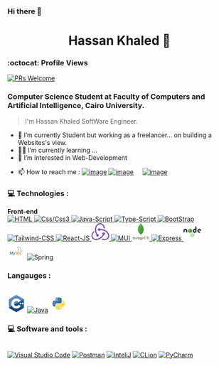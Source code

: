### Hi there 👋

<!--
**Hassan-Khaled-Hassan/Hassan-Khaled-Hassan** is a ✨ _special_ ✨ repository because its `README.md` (this file) appears on your GitHub profile.

Here are some ideas to get you started:

- 🔭 I’m currently working on ...
- 🌱 I’m currently learning ...
- 👯 I’m looking to collaborate on ...
- 🤔 I’m looking for help with ...
- 💬 Ask me about ...
- 📫 How to reach me: ...
- 😄 Pronouns: ...
- ⚡ Fun fact: ...
-->

<h1 align = 'center'>Hassan Khaled 👋</h1>

### :octocat: Profile Views

[![PRs Welcome](https://komarev.com/ghpvc/?username=Hassan-Khaled-Hassan&label=Profile%20views&color=0e75b6&style=flat)]((https://github.com/Hassan-Khaled-Hassan))
### Computer Science Student at Faculty of Computers and Artificial Intelligence, Cairo University.

> I'm Hassan Khaled SoftWare Engineer.

- 🔭 I’m currently Student but working as a freelancer... on building a Websites's view.
- 👨‍💻  I’m currently learning ...
- 👀 I’m interested in Web-Development
<!-- - 🎯 Pesonal Portfolio Website: [Portfolio](https://larrymahumot.github.io/) -->
- 📫 How to reach me : <a target="_blank" rel="noopener noreferrer nofollow" href="mailto: hassan.23987546@gmail.com"><img src="https://user-images.githubusercontent.com/112272836/215079596-072098c2-d4b9-44ff-a327-489ca029aa75.png" alt="image" style="max-width: 100%;width:40px;height:40px;"></a>  <a target="_blank" rel="noopener noreferrer nofollow" href="https://www.linkedin.com/in/hassan-khaled-0438a3247/"><img src="https://user-images.githubusercontent.com/112272836/215079502-3d1bf17f-345f-48b0-8276-ff1a1e370742.png" alt="image" style="max-width: 100%;width:40px;height:40px;"><a target="_blank" rel="noopener noreferrer nofollow" href="https://www.facebook.com/profile.php?id=100014021197613" style="margin:0 10px"><img src="https://th.bing.com/th/id/R.2bad70f2d08429a28dfbebd4c237924b?rik=vgEdhJ%2f%2biiEnQQ&riu=http%3a%2f%2fpngimg.com%2fuploads%2ffacebook_logos%2ffacebook_logos_PNG19748.png&ehk=0ZiZ04ZZ6mSJ5oyPxBh1gy4FSYhegWTWyDpCiI73sbw%3d&risl=&pid=ImgRaw&r=0" alt="image" style="max-width: 100%;width:40px;height:40px;margin:0 10px"></a>

### 💻 Technologies :
   <div style="margin-left=25px;">
      <div>
        <h4 style="padding:0;margin:0;">Front-end</h4>
         <a href="">
            <img width="40px" title = "HTML" src="https://cdn.jsdelivr.net/gh/devicons/devicon/icons/html5/html5-original.svg" /> 
         </a>
         <a href="">
            <img width="40px" title = "Css/Css3" src="https://cdn.jsdelivr.net/gh/devicons/devicon/icons/css3/css3-plain.svg" /> 
         </a>
         <a href="">
            <img width="40px" title = "Java-Script" src="https://cdn.jsdelivr.net/gh/devicons/devicon/icons/javascript/javascript-original.svg" />
         </a>
         <a href="">
            <img width="40px" title = "Type-Script" src="https://upload.wikimedia.org/wikipedia/commons/thumb/4/4c/Typescript_logo_2020.svg/1200px-Typescript_logo_2020.svg.png" />
         </a>
         <a href="">
            <img width="40px" title = "BootStrap" src="https://user-images.githubusercontent.com/25181517/183898054-b3d693d4-dafb-4808-a509-bab54cf5de34.png" />
         </a>
         <a href="">
            <img width="40px" title = "Tailwind-CSS" src="https://avatars.githubusercontent.com/u/145678505?s=200&v=4" />
         </a>
         <a href="">
            <img width="40px" title = "React-JS" src="https://avatars.githubusercontent.com/u/87020097?s=200&v=4" />
         </a>
          <a href="">
            <img width="40px" title = "Redux" src="https://raw.githubusercontent.com/devicons/devicon/master/icons/redux/redux-original.svg" />
         </a>
         <a href="">
               <img width="40px" title = "MUI"       
src="https://camo.githubusercontent.com/eacc6b7651686abc3abf40e41122d70e53b6eadc5f0ed5741f375cee08c4fd38/68747470733a2f2f63646e2e776f726c64766563746f726c6f676f2e636f6d2f6c6f676f732f6d6174657269616c2d75692d312e737667" />
         </a>
         <a href="">
            <img width="40px" title = "Mongo-DB" src="https://raw.githubusercontent.com/devicons/devicon/master/icons/mongodb/mongodb-original-wordmark.svg" />
         </a>
         <a href="">
            <img width="40px" title = "Express" src="https://avatars.githubusercontent.com/u/5658226?s=200&v=4" />
         </a>
         <a href="">
            <img width="40px" title = "Node-JS" src="https://raw.githubusercontent.com/devicons/devicon/master/icons/nodejs/nodejs-original-wordmark.svg" />
         </a>
         </div>
        <div>
            <img width="40px" title = "MySql" src="https://raw.githubusercontent.com/github/explore/80688e429a7d4ef2fca1e82350fe8e3517d3494d/topics/mysql/mysql.png">
            <img width="40px" title="Spring" src="https://user-images.githubusercontent.com/25181517/117201470-f6d56780-adec-11eb-8f7c-e70e376cfd07.png">
        </div>
        <div>
    </div>
      
### Langauges :
   <p>
      <br>
      <a href="#"><img width="40px" title = "C++" alt="C++" 
                   src="https://raw.githubusercontent.com/github/explore/80688e429a7d4ef2fca1e82350fe8e3517d3494d/topics/cpp/cpp.png"></a>
      <a href="#"><img width="40px" title = "Java" src="https://user-images.githubusercontent.com/25181517/117201156-9a724800-adec-11eb-9a9d-3cd0f67da4bc.png"></a>
      <a href="#"><img width="40px" title = "Python"src="https://raw.githubusercontent.com/github/explore/80688e429a7d4ef2fca1e82350fe8e3517d3494d/topics/python/python.png"></a>
      <a href="#"></a>
   </p>
   
### 💻 Software and tools :
   <p>
      <br>
      <a href="#"><img title = "Visual Studio Code" width ="40px" alt="Visual Studio Code" src="https://user-images.githubusercontent.com/29654835/27530003-e78876b8-5a13-11e7-8863-83fbdb900f72.png"></a>
      <a href="#"><img title = "Postman" width = "40px" src="https://user-images.githubusercontent.com/25181517/192109061-e138ca71-337c-4019-8d42-4792fdaa7128.png"></a>
      <a href="#"><img title = "InteliJ" width = "40px" src="https://user-images.githubusercontent.com/25181517/192108890-200809d1-439c-4e23-90d3-b090cf9a4eea.png"></a>
      <a href="#"><img title = "CLion" width = "40px" src="https://static-00.iconduck.com/assets.00/jb-clion-icon-256x256-mysjii3d.png"></a>
      <a href="#"><img title = "PyCharm" width = "40px" src="https://static-00.iconduck.com/assets.00/pycharm-icon-512x512-wd58qkwx.png"></a>
   </p>
